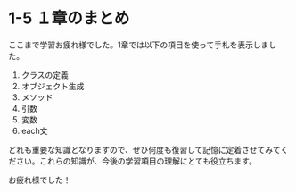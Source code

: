 # 1-5 １章のまとめ

ここまで学習お疲れ様でした。1章では以下の項目を使って手札を表示しました。

1. クラスの定義
2. オブジェクト生成
3. メソッド
4. 引数
5. 変数
6. each文

どれも重要な知識となりますので、ぜひ何度も復習して記憶に定着させてみてください。これらの知識が、今後の学習項目の理解にとても役立ちます。

お疲れ様でした！
